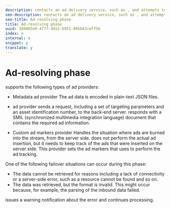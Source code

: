 ```yaml
---
description: contacts an ad delivery service, such as , and attempts to obtain the primary playlist file that corresponds to the video stream for the ad. During the ad-resolving phase, makes an HTTP call to the remote ad-delivery server and parses the server's response.
seo-description: contacts an ad delivery service, such as , and attempts to obtain the primary playlist file that corresponds to the video stream for the ad. During the ad-resolving phase, makes an HTTP call to the remote ad-delivery server and parses the server's response.
seo-title: Ad-resolving phase
title: Ad-resolving phase
uuid: 384865e0-4777-4da1-b951-86bb62ceff5b
index: n
internal: n
snippet: y
translate: y
---
```


# Ad-resolving phase

 <!-- PH element: phrases/primetime-sdk-name --> supports the following types of ad providers:
* Metadata ad provider The ad data is encoded in plain-text JSON files.

* <!-- PH element: phrases/auditude-name --> ad provider <!-- PH element: phrases/primetime-sdk-name --> sends a request, including a set of targeting parameters and an asset identification number, to the <!-- PH element: phrases/auditude-name --> back-end server. <!-- PH element: phrases/auditude-name --> responds with a SMIL (synchronized multimedia integration language) document that contains the required ad information.

* Custom ad markers provider Handles the situation where ads are burned into the stream, from the server side.  <!-- PH element: phrases/primetime-sdk-name --> does not perform the actual ad insertion, but it needs to keep track of the ads that were inserted on the server side. This provider sets the ad markers that <!-- PH element: phrases/primetime-sdk-name --> uses to perform the ad tracking.


One of the following failover situations can occur during this phase: 
* The data cannot be retrieved for reasons including a lack of connectivity or a server-side error, such as a resource cannot be found and so on.
* The data was retrieved, but the format is invalid. This might occur because, for example, the parsing of the inbound data failed.


<!-- PH element: phrases/primetime-sdk-name --> issues a warning notification about the error and continues processing.
